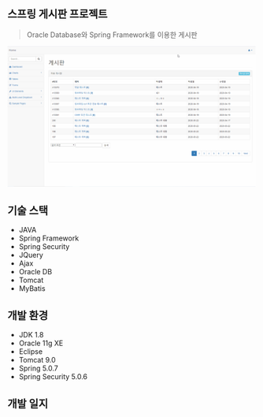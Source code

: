 ## 스프링 게시판 프로젝트
> Oracle Database와 Spring Framework를 이용한 게시판

![게시판 프로젝트](./images/Spring_Board.gif)




## 기술 스택
- JAVA
- Spring Framework
- Spring Security
- JQuery
- Ajax
- Oracle DB
- Tomcat
- MyBatis


## 개발 환경
- JDK 1.8
- Oracle 11g XE
- Eclipse
- Tomcat 9.0
- Spring 5.0.7
- Spring Security 5.0.6


## 개발 일지
